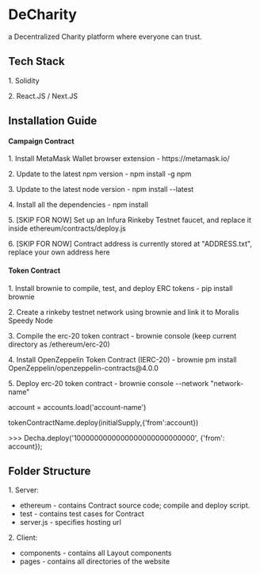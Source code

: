 <h1>DeCharity</h1>
<p>a Decentralized Charity platform where everyone can trust.<p>

<h2>Tech Stack</h2>
<p>1. Solidity</p>
<p>2. React.JS / Next.JS</p>

<h2>Installation Guide</h2>
<h4>Campaign Contract</h4>
<p>1. Install MetaMask Wallet browser extension - https://metamask.io/</p>
<p>2. Update to the latest npm version - npm install -g npm</p>
<p>3. Update to the latest node version - npm install --latest</p>
<p>4. Install all the dependencies - npm install</p>
<p>5. [SKIP FOR NOW] Set up an Infura Rinkeby Testnet faucet, and replace it inside ethereum/contracts/deploy.js</p>
<p>6. [SKIP FOR NOW] Contract address is currently stored at "ADDRESS.txt", replace your own address here</p>

<h4>Token Contract</h4>
<p>1. Install brownie to compile, test, and deploy ERC tokens - pip install brownie</p>
<p>2. Create a rinkeby testnet network using brownie and link it to Moralis Speedy Node</p>
<p>3. Compile the erc-20 token contract - brownie console (keep current directory as /ethereum/erc-20) </p>
<p>4. Install OpenZeppelin Token Contract (IERC-20) - brownie pm install OpenZeppelin/openzeppelin-contracts@4.0.0
<p>5. Deploy erc-20 token contract - brownie console --network "network-name"</p>
<p>                                  account = accounts.load('account-name')</p>
<p>                                  tokenContractName.deploy(initialSupply,{'from':account})</p>
<p>                                  >>> Decha.deploy('1000000000000000000000000000', {'from': account});

<h2>Folder Structure</h2>
<p>1. Server:</p>
<ul>
  <li>ethereum - contains Contract source code; compile and deploy script.</li>
  <li>test - contains test cases for Contract</li>
  <li>server.js - specifies hosting url</li>
</ul>

<p>2. Client:</p>
<ul>
  <li>components - contains all Layout components</li>
  <li>pages - contains all directories of the website</li>
</ul>

